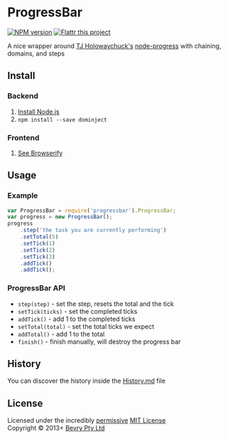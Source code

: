 # ProgressBar

[![NPM version](https://badge.fury.io/js/progressbar.png)](https://npmjs.org/package/progressbar)
[![Flattr this project](https://raw.github.com/balupton/flattr-buttons/master/badge-89x18.gif)](http://flattr.com/thing/344188/balupton-on-Flattr)

A nice wrapper around [TJ Holowaychuck's](https://github.com/visionmedia) [node-progress](https://github.com/visionmedia/node-progress) with chaining, domains, and steps


## Install

### Backend

1. [Install Node.js](http://bevry.me/node/install)
2. `npm install --save dominject`

### Frontend

1. [See Browserify](http://browserify.org/)



## Usage

### Example

``` javascript
var ProgressBar = require('progressbar').ProgressBar;
var progress = new ProgressBar();
progress
	.step('the task you are currently performing')
	.setTotal(5)
	.setTick(1)
	.setTick(2)
	.setTick(3)
	.addTick()
	.addTick();
```

### ProgressBar API

- `step(step)` - set the step, resets the total and the tick
- `setTick(ticks)` - set the completed ticks
- `addTick()` - add 1 to the completed ticks
- `setTotal(total)` - set the total ticks we expect
- `addTotal()` - add 1 to the total
- `finish()` - finish manually, will destroy the progress bar



## History
You can discover the history inside the [History.md](https://github.com/bevry/dominject/blob/master/History.md#files) file



## License
Licensed under the incredibly [permissive](http://en.wikipedia.org/wiki/Permissive_free_software_licence) [MIT License](http://creativecommons.org/licenses/MIT/)
<br/>Copyright © 2013+ [Bevry Pty Ltd](http://bevry.me)

